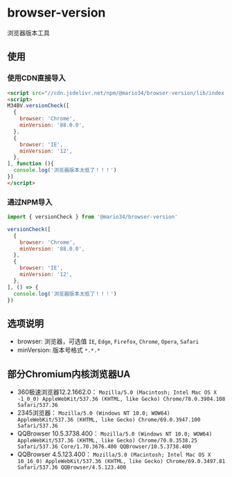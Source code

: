 # browser-version

浏览器版本工具

## 使用

### 使用CDN直接导入

```html
<script src="//cdn.jsdelivr.net/npm/@mario34/browser-version/lib/index.iife.js"></script>
<script>
M34BV.versionCheck([
  {
    browser: 'Chrome',
    minVersion: '88.0.0',
  },
  {
    browser: 'IE',
    minVersion: '12',
  },
], function (){
  console.log('浏览器版本太低了！！！')
})
</script>
```

### 通过NPM导入

```js
import { versionCheck } from '@mario34/browser-version'

versionCheck([
  {
    browser: 'Chrome',
    minVersion: '88.0.0',
  },
  {
    browser: 'IE',
    minVersion: '12',
  },
], () => {
  console.log('浏览器版本太低了！！！')
})
```

## 选项说明

- browser: 浏览器，可选值 `IE`, `Edge`, `Firefox`, `Chrome`, `Opera`, `Safari`
- minVersion: 版本号格式 `*.*.*`

## 部分Chromium内核浏览器UA

- 360极速浏览器12.2.1662.0： `Mozilla/5.0 (Macintosh; Intel Mac OS X -1_0_0) AppleWebKit/537.36 (KHTML, like Gecko) Chrome/78.0.3904.108 Safari/537.36`
- 2345浏览器： `Mozilla/5.0 (Windows NT 10.0; WOW64) AppleWebKit/537.36 (KHTML, like Gecko) Chrome/69.0.3947.100 Safari/537.36`
- QQBrowser 10.5.3738.400： `Mozilla/5.0 (Windows NT 10.0; WOW64) AppleWebKit/537.36 (KHTML, like Gecko) Chrome/70.0.3538.25 Safari/537.36 Core/1.70.3676.400 QQBrowser/10.5.3738.400`
- QQBrowser 4.5.123.400： `Mozilla/5.0 (Macintosh; Intel Mac OS X 10_16_0) AppleWebKit/537.36 (KHTML, like Gecko) Chrome/69.0.3497.81 Safari/537.36 QQBrowser/4.5.123.400`
